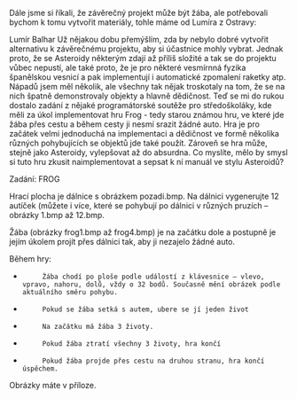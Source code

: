 Dále jsme si říkali, že závěrečný projekt může být žába, ale potřebovali bychom k tomu vytvořit materiály, tohle máme od Lumíra z Ostravy:

Lumír Balhar
Už nějakou dobu přemýšlím, zda by nebylo dobré vytvořit alternativu k závěrečnému projektu, aby si účastnice mohly vybrat. Jednak proto, že se Asteroidy některým zdají až příliš složité a tak se do projektu vůbec nepustí, ale také proto, že je pro některé vesmírnná fyzika španělskou vesnicí a pak implementují i automatické zpomalení raketky atp. Nápadů jsem měl několik, ale všechny tak nějak troskotaly na tom, že se na nich špatně demonstrovaly objekty a hlavně dědičnost. Teď se mi do rukou dostalo zadání z nějaké programátorské soutěže pro středoškoláky, kde měli za úkol implementovat hru Frog - tedy starou známou hru, ve které jde žába přes cestu a během cesty ji nesmí srazit žádné auto. Hra je pro začátek velmi jednoduchá na implementaci a dědičnost ve formě několika různých pohybujících se objektů jde také použít. Zároveň se hra může, stejně jako Asteroidy, vylepšovat až do absurdna. Co myslíte, mělo by smysl si tuto hru zkusit naimplementovat a sepsat k ní manuál ve stylu Asteroidů?

Zadání: FROG

Hrací plocha je dálnice s obrázkem pozadi.bmp. Na dálnici vygenerujte 12 autíček (můžete i více, které se pohybují po dálnici v různých pruzích – obrázky 1.bmp až 12.bmp.

Žába (obrázky frog1.bmp až frog4.bmp) je na začátku dole a postupně je jejím úkolem projít přes dálnici tak, aby ji nezajelo žádné auto.

Během hry:

-          Žába chodí po ploše podle událostí z klávesnice – vlevo, vpravo, nahoru, dolů, vždy o 32 bodů. Současně mění obrázek podle aktuálního směru pohybu.

-          Pokud se žába setká s autem, ubere se jí jeden život

-          Na začátku má žába 3 životy.

-          Pokud žába ztratí všechny 3 životy, hra končí

-          Pokud žába projde přes cestu na druhou stranu, hra končí úspěchem.

Obrázky máte v příloze.
